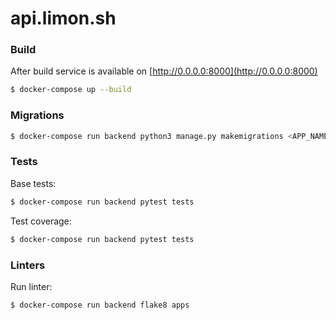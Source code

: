 # api.limon.sh

### Build

After build service is available on [http://0.0.0.0:8000](http://0.0.0.0:8000)

```bash
$ docker-compose up --build
```

### Migrations

```bash
$ docker-compose run backend python3 manage.py makemigrations <APP_NAME>
```

### Tests

Base tests:

```bash
$ docker-compose run backend pytest tests
```

Test coverage:

```bash
$ docker-compose run backend pytest tests
```


### Linters

Run linter:

```bash
$ docker-compose run backend flake8 apps
```

